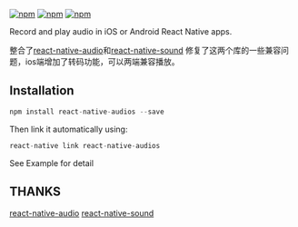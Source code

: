 [![npm](https://img.shields.io/npm/v/react-native-audios.svg)](https://www.npmjs.com/package/react-native-pop-menu)
[![npm](https://img.shields.io/npm/dm/react-native-audios.svg)](https://www.npmjs.com/package/react-native-pop-menu)
[![npm](https://img.shields.io/npm/l/react-native-audios.svg)]()

Record and play audio in iOS or Android React Native apps.

整合了[react-native-audio](https://github.com/jsierles/react-native-audio)和[react-native-sound](https://github.com/zmxv/react-native-sound)
修复了这两个库的一些兼容问题，ios端增加了转码功能，可以两端兼容播放。

## Installation

```javascript
npm install react-native-audios --save
```

Then link it automatically using:

```javascript
react-native link react-native-audios
```

See Example for detail

## THANKS
[react-native-audio](https://github.com/jsierles/react-native-audio)
[react-native-sound](https://github.com/zmxv/react-native-sound)
